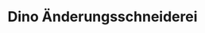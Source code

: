 ---
title: "Dino Änderungsschneiderei"
url: /bochum/dino-aenderungsschneiderei/
shop: Schneiderei
---